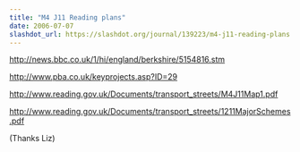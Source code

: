 ```yaml
---
title: "M4 J11 Reading plans"
date: 2006-07-07
slashdot_url: https://slashdot.org/journal/139223/m4-j11-reading-plans
---
```


<p><a href="http://news.bbc.co.uk/1/hi/england/berkshire/5154816.stm">http://news.bbc.co.uk/1/hi/england/berkshire/5154816.stm</a></p>
<p><a href="http://www.pba.co.uk/keyprojects.asp?ID=29">http://www.pba.co.uk/keyprojects.asp?ID=29</a></p>
<p><a href="http://www.reading.gov.uk/Documents/transport_streets/M4J11Map1.pdf">http://www.reading.gov.uk/Documents/transport_streets/M4J11Map1.pdf</a></p>
<p><a href="http://www.reading.gov.uk/Documents/transport_streets/1211MajorSchemes.pdf">http://www.reading.gov.uk/Documents/transport_streets/1211MajorSchemes.pdf</a></p>
<p>(Thanks Liz)</p>

